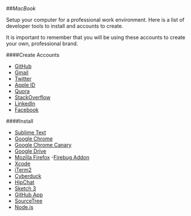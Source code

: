 ##_MacBook_

Setup your computer for a professional work environment. Here is a list of
 developer tools to install and accounts to create.

It is important to remember that you will be using these accounts to create your own, professional brand.

####Create Accounts
- [GitHub](https://github.com/)
- [Gmail](http://mail.google.com/)
- [Twitter](https://twitter.com/)
- [Apple ID](https://appleid.apple.com/)
- [Quora](http://www.quora.com/)
- [StackOverflow](http://stackoverflow.com/)
- [LinkedIn](https://ca.linkedin.com/)
- [Facebook](https://www.facebook.com/)

####Install
- [Sublime Text](../technology/developer-tools/sublime-text-2.md)
- [Google Chrome](https://www.google.com/intl/en-CA/chrome/browser/)
- [Google Chrome Canary](http://www.google.ca/intl/en/chrome/browser/canary.html)
- [Google Drive](https://drive.google.com/)
- [Mozilla Firefox](https://www.mozilla.org/en-GB/firefox/new/)
-[Firebug Addon](https://addons.mozilla.org/en-US/firefox/addon/firebug/)
- [Xcode](../technology/developer-tools/xcode.md)
- [iTerm2](../technology/developer-tools/iterm2.md)
- [Cyberduck](https://cyberduck.io/?l=en)
- [HipChat](https://www.hipchat.com/)
- [Sketch 3](http://bohemiancoding.com/sketch/)
- [GitHub App](https://mac.github.com/)
- [SourceTree](http://www.sourcetreeapp.com/)
- [Node.js](http://nodejs.org/)
